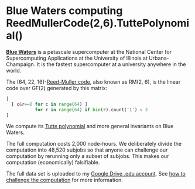 # Blue Waters computing ReedMullerCode(2,6).TuttePolynomial()

[**Blue Waters**](https://en.wikipedia.org/wiki/Blue_Waters)
is a petascale supercomputer
at the National Center for Supercomputing Applications
at the University of Illinois at Urbana-Champaign.
It is the fastest supercomputer at a university anywhere in the world.

The [64, 22, 16]-[Reed-Muller code](https://en.wikipedia.org/wiki/Reed%E2%80%93Muller_code),
also known as RM(2, 6), is the linear code over GF(2) generated by this matrix:
```python
[
  [ c&r==0 for c in range(64) ]
           for r in range(64) if bin(r).count('1') < 3
]
```
We compute its [Tutte polynomial](https://en.wikipedia.org/wiki/Tutte_polynomial)
and more general invariants on Blue Waters.

The full computation costs 2,000 node-hours.
We deliberately divide the computation into 48,520 subjobs so that
anyone can challenge our computation by rerunning only a subset of subjobs.
This makes our computation (economically) falsifiable.

The full data set is uploaded to my
[Google Drive .edu account](https://drive.google.com/drive/folders/1zYv2R-oqepX1vJ_Fr5JBmrVNdle0mi9M?usp=sharing).
See [how to challenge the computation](Challenge.md)
for more information.